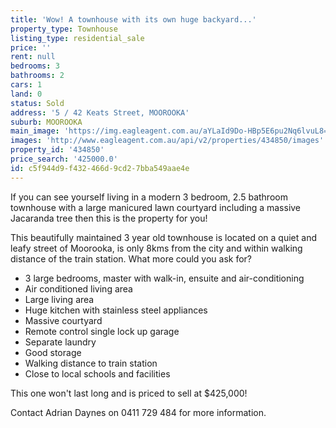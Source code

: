 ```yaml
---
title: 'Wow! A townhouse with its own huge backyard...'
property_type: Townhouse
listing_type: residential_sale
price: ''
rent: null
bedrooms: 3
bathrooms: 2
cars: 1
land: 0
status: Sold
address: '5 / 42 Keats Street, MOOROOKA'
suburb: MOOROOKA
main_image: 'https://img.eagleagent.com.au/aYLaId9Do-HBp5E6pu2Nq6lvuL8=/1280x854/smart/https://s3-us-west-2.amazonaws.com/eagleagent-orig/images/6818330/104300394-image-M.jpg'
images: 'http://www.eagleagent.com.au/api/v2/properties/434850/images'
property_id: '434850'
price_search: '425000.0'
id: c5f944d9-f432-466d-9cd2-7bba549aae4e
---
```

If you can see yourself living in a modern 3 bedroom, 2.5 bathroom townhouse with a large manicured lawn courtyard including a massive Jacaranda tree then this is the property for you!

This beautifully maintained 3 year old townhouse is located on a quiet and leafy street of Moorooka, is only 8kms from the city and within walking distance of the train station.  What more could you ask for?

- 3 large bedrooms, master with walk-in, ensuite and air-conditioning
- Air conditioned living area
- Large living area
- Huge kitchen with stainless steel appliances
- Massive courtyard
- Remote control single lock up garage
- Separate laundry
- Good storage
- Walking distance to train station
- Close to local schools and facilities

This one won't last long and is priced to sell at $425,000!

Contact Adrian Daynes on 0411 729 484 for more information.